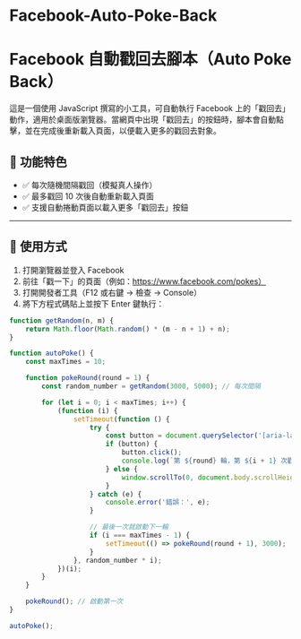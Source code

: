 # Facebook-Auto-Poke-Back
# Facebook 自動戳回去腳本（Auto Poke Back）

這是一個使用 JavaScript 撰寫的小工具，可自動執行 Facebook 上的「戳回去」動作，適用於桌面版瀏覽器。當網頁中出現「戳回去」的按鈕時，腳本會自動點擊，並在完成後重新載入頁面，以便載入更多的戳回去對象。

## 🔧 功能特色

- ✅ 每次隨機間隔戳回（模擬真人操作）
- ✅ 最多戳回 10 次後自動重新載入頁面
- ✅ 支援自動捲動頁面以載入更多「戳回去」按鈕

---

## 📜 使用方式

1. 打開瀏覽器並登入 Facebook
2. 前往「戳一下」的頁面（例如：https://www.facebook.com/pokes）
3. 打開開發者工具（F12 或右鍵 → 檢查 → Console）
4. 將下方程式碼貼上並按下 Enter 鍵執行：

```javascript
function getRandom(n, m) {
    return Math.floor(Math.random() * (m - n + 1) + n);
}

function autoPoke() {
    const maxTimes = 10;

    function pokeRound(round = 1) {
        const random_number = getRandom(3000, 5000); // 每次間隔

        for (let i = 0; i < maxTimes; i++) {
            (function (i) {
                setTimeout(function () {
                    try {
                        const button = document.querySelector('[aria-label="戳回去"]');
                        if (button) {
                            button.click();
                            console.log(`第 ${round} 輪，第 ${i + 1} 次戳回去`);
                        } else {
                            window.scrollTo(0, document.body.scrollHeight);
                        }
                    } catch (e) {
                        console.error('錯誤：', e);
                    }

                    // 最後一次就啟動下一輪
                    if (i === maxTimes - 1) {
                        setTimeout(() => pokeRound(round + 1), 3000);
                    }
                }, random_number * i);
            })(i);
        }
    }

    pokeRound(); // 啟動第一次
}

autoPoke();
